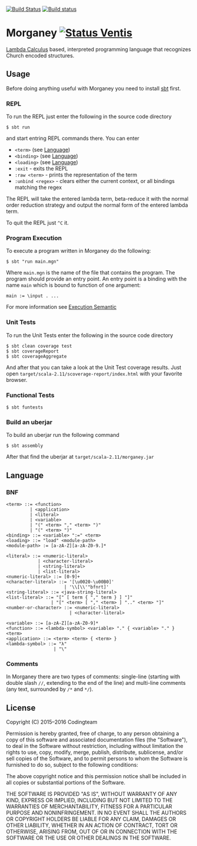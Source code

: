 [![Build Status](https://travis-ci.org/morganey-lang/Morganey.svg?branch=master)](https://travis-ci.org/morganey-lang/Morganey)
[![Build status](https://ci.appveyor.com/api/projects/status/8gdrv2hsu2xd3vir/branch/master?svg=true)](https://ci.appveyor.com/project/rexim/morganey/branch/master)

# Morganey [![Status Ventis](https://img.shields.io/badge/status-ventis-yellow.svg)](https://github.com/ForNeVeR/andivionian-status-classifier)

[Lambda Calculus][wiki-lambda-calculus] based, interpreted programming
language that recognizes Church encoded structures.

## Usage ##

Before doing anything useful with Morganey you need to install
[sbt][scala-sbt] first.

### REPL ###

To run the REPL just enter the following in the source code directory

    $ sbt run

and start entring REPL commands there. You can enter

- `<term>` (see [Language](#language))
- `<binding>` (see [Language](#language))
- `<loading>` (see [Language](#language))
- `:exit` - exits the REPL
- `:raw <term>` - prints the representation of the term
- `:unbind <regex>` - clears either the current context, or all bindings matching the regex

The REPL will take the entered lambda term, beta-reduce it with the
normal order reduction strategy and output the normal form of the
entered lambda term.

To quit the REPL just `^C` it.

### Program Execution ###

To execute a program written in Morganey do the following:

    $ sbt "run main.mgn"

Where `main.mgn` is the name of the file that contains the
program. The program should provide an entry point. An entry point is
a binding with the name `main` which is bound to function of one
argument:

    main := \input . ...

For more information see [Execution Semantic][execution-semantic]

### Unit Tests ###

To run the Unit Tests enter the following in the source code directory

    $ sbt clean coverage test
    $ sbt coverageReport
    $ sbt coverageAggregate

And after that you can take a look at the Unit Test coverage
results. Just open `target/scala-2.11/scoverage-report/index.html`
with your favorite browser.

### Functional Tests ###

    $ sbt funtests

### Build an uberjar ###

To build an uberjar run the following command

    $ sbt assembly

After that find the uberjar at `target/scala-2.11/morganey.jar`

## Language ##

### BNF ###

    <term> ::= <function>
             | <application>
             | <literal>
             | <variable>
             | "(" <term> "," <term> ")"
             | "(" <term> ")"
    <binding> ::= <variable> ":=" <term>
    <loading> ::= "load" <module-path>
    <module-path> := [a-zA-Z][a-zA-Z0-9.]*

    <literal> ::= <numeric-literal>
                | <character-literal>
                | <string-literal>
                | <list-literal>
    <numeric-literal> ::= [0-9]+
    <character-literal> ::= '[\u0020-\u00B0]'
                          | '\\[\\'"bfnrt]'
    <string-literal> ::= <java-string-literal>
    <list-literal> ::= "[" [ term { "," term } ] "]"
                     | "[" <term> [ "," <term> ] ".." <term> "]"
    <number-or-character> ::= <numeric-literal>
                            | <character-literal>

    <variable> ::= [a-zA-Z][a-zA-Z0-9]*
    <function> ::= <lambda-symbol> <variable> "." { <variable> "." } <term>
    <application> ::= <term> <term> { <term> }
    <lambda-symbol> ::= "λ"
                      | "\"

### Comments ###

In Morganey there are two types of comments: single-line (starting
with double slash `//`, extending to the end of the line) and
multi-line comments (any text, surrounded by `/*` and `*/`).

## License ##

Copyright (C) 2015–2016 Codingteam

Permission is hereby granted, free of charge, to any person obtaining
a copy of this software and associated documentation files (the
"Software"), to deal in the Software without restriction, including
without limitation the rights to use, copy, modify, merge, publish,
distribute, sublicense, and/or sell copies of the Software, and to
permit persons to whom the Software is furnished to do so, subject to
the following conditions:

The above copyright notice and this permission notice shall be
included in all copies or substantial portions of the Software.

THE SOFTWARE IS PROVIDED "AS IS", WITHOUT WARRANTY OF ANY KIND,
EXPRESS OR IMPLIED, INCLUDING BUT NOT LIMITED TO THE WARRANTIES OF
MERCHANTABILITY, FITNESS FOR A PARTICULAR PURPOSE AND
NONINFRINGEMENT. IN NO EVENT SHALL THE AUTHORS OR COPYRIGHT HOLDERS BE
LIABLE FOR ANY CLAIM, DAMAGES OR OTHER LIABILITY, WHETHER IN AN ACTION
OF CONTRACT, TORT OR OTHERWISE, ARISING FROM, OUT OF OR IN CONNECTION
WITH THE SOFTWARE OR THE USE OR OTHER DEALINGS IN THE SOFTWARE.

[wiki-lambda-calculus]: https://en.wikipedia.org/wiki/Lambda_calculus
[scala-sbt]: http://www.scala-sbt.org/
[execution-semantic]: https://github.com/rexim/Morganey/wiki/Execution-Mode-Semantic

<!-- keddelzz ate all of my waffles again -->
